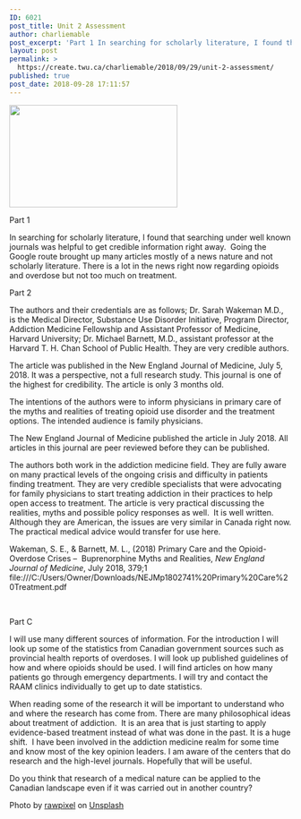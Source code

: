 ```yaml
---
ID: 6021
post_title: Unit 2 Assessment
author: charliemable
post_excerpt: 'Part 1 In searching for scholarly literature, I found that searching under well known journals was helpful to get credible information right away.&nbsp; Going the Google route brought up many articles mostly of a news nature and not scholarly literature. There is a lot in the news right now regarding opioids and overdose but not [&hellip;]'
layout: post
permalink: >
  https://create.twu.ca/charliemable/2018/09/29/unit-2-assessment/
published: true
post_date: 2018-09-28 17:11:57
---
```

<img class="alignnone size-medium wp-image-330 alignright" src="http://create.twu.ca/charliemable/files/2018/09/rawpixel-722814-unsplash-300x183.jpg" alt="" width="300" height="183" srcset="https://create.twu.ca/charliemable/files/2018/09/rawpixel-722814-unsplash-300x183.jpg 300w, https://create.twu.ca/charliemable/files/2018/09/rawpixel-722814-unsplash-768x468.jpg 768w, https://create.twu.ca/charliemable/files/2018/09/rawpixel-722814-unsplash-1024x624.jpg 1024w, https://create.twu.ca/charliemable/files/2018/09/rawpixel-722814-unsplash-676x412.jpg 676w" sizes="(max-width: 300px) 100vw, 300px" />

Part 1

In searching for scholarly literature, I found that searching under well known journals was helpful to get credible information right away.&nbsp; Going the Google route brought up many articles mostly of a news nature and not scholarly literature. There is a lot in the news right now regarding opioids and overdose but not too much on treatment.

Part 2

The authors and their credentials are as follows; Dr. Sarah Wakeman M.D., is the Medical Director, Substance Use Disorder Initiative, Program Director, Addiction Medicine Fellowship and Assistant Professor of Medicine, Harvard University; Dr. Michael Barnett, M.D., assistant professor at the Harvard T. H. Chan School of Public Health. They are very credible authors.

The article was published in the New England Journal of Medicine, July 5, 2018. It was a perspective, not a full research study. This journal is one of the highest for credibility. The article is only 3 months old.

The intentions of the authors were to inform physicians in primary care of the myths and realities of treating opioid use disorder and the treatment options. The intended audience is family physicians.

The New England Journal of Medicine published the article in July 2018. All articles in this journal are peer reviewed before they can be published.

The authors both work in the addiction medicine field. They are fully aware on many practical levels of the ongoing crisis and difficulty in patients finding treatment. They are very credible specialists that were advocating for family physicians to start treating addiction in their practices to help open access to treatment. The article is very practical discussing the realities, myths and possible policy responses as well.&nbsp; It is well written.&nbsp; Although they are American, the issues are very similar in Canada right now. The practical medical advice would transfer for use here.

Wakeman, S. E., &amp; Barnett, M. L., (2018) Primary Care and the Opioid-Overdose Crises – &nbsp;Buprenorphine Myths and Realities, <em>New England Journal of Medicine</em>, July 2018, 379;1 file:///C:/Users/Owner/Downloads/NEJMp1802741%20Primary%20Care%20Treatment.pdf

&nbsp;

Part C

I will use many different sources of information. For the introduction I will look up some of the statistics from Canadian government sources such as provincial health reports of overdoses. I will look up published guidelines of how and where opioids should be used. I will find articles on how many patients go through emergency departments. I will try and contact the RAAM clinics individually to get up to date statistics.

When reading some of the research it will be important to understand who and where the research has come from. There are many philosophical ideas about treatment of addiction.&nbsp; It is an area that is just starting to apply evidence-based treatment instead of what was done in the past. It is a huge shift.&nbsp; I have been involved in the addiction medicine realm for some time and know most of the key opinion leaders. I am aware of the centers that do research and the high-level journals. Hopefully that will be useful.&nbsp;

Do you think that research of a medical nature can be applied to the Canadian landscape even if it was carried out in another country?

Photo by&nbsp;<a href="https://unsplash.com/photos/rEytNWemmJE?utm_source=unsplash&amp;utm_medium=referral&amp;utm_content=creditCopyText">rawpixel</a>&nbsp;on&nbsp;<a href="https://unsplash.com/search/photos/research?utm_source=unsplash&amp;utm_medium=referral&amp;utm_content=creditCopyText">Unsplash</a>